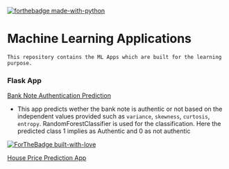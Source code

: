 [![forthebadge made-with-python](http://ForTheBadge.com/images/badges/made-with-python.svg)](https://www.python.org/)


# Machine Learning Applications
  `This repository contains the ML Apps which are built for the learning purpose.`
  
### Flask App
 [Bank Note Authentication Prediction](https://github.com/KarthikKaiplody/ML_Apps/tree/master/Bank_Note_Authentication_App) 
- This app predicts wether the bank note is authentic or not based on the independent values provided such as `variance`, `skewness`, `curtosis`, `entropy`.  RandomForestClassifier is used for the classification. Here the predicted class 1 implies as Authentic and 0 as not authentic
 
[![ForTheBadge built-with-love](http://ForTheBadge.com/images/badges/built-with-love.svg)](https://GitHub.com/karthikkaiplody/)


[House Price Prediction App](https://github.com/KarthikKaiplody/Machine_Learning_Projects/tree/master/HomePricePrediction)
